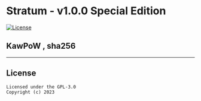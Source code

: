 Stratum - v1.0.0 Special Edition
================

[![License](https://img.shields.io/badge/license-GPL--3.0-blue)](https://opensource.org/licenses/GPL-3.0)

 
 ## KawPoW , sha256
 
-------

## License
```
Licensed under the GPL-3.0
Copyright (c) 2023
```
